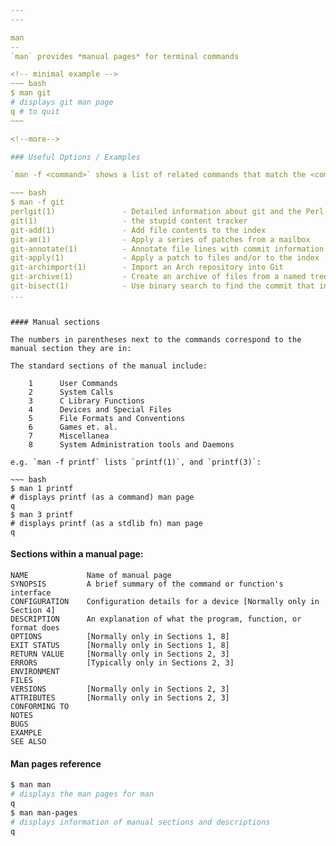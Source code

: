 ```yaml
---
---

man
--
`man` provides *manual pages* for terminal commands

<!-- minimal example -->
~~~ bash
$ man git
# displays git man page
q # to quit
~~~

<!--more-->

### Useful Options / Examples

`man -f <command>` shows a list of related commands that match the <command> keyword

~~~ bash
$ man -f git
perlgit(1)               - Detailed information about git and the Perl repository
git(1)                   - the stupid content tracker
git-add(1)               - Add file contents to the index
git-am(1)                - Apply a series of patches from a mailbox
git-annotate(1)          - Annotate file lines with commit information
git-apply(1)             - Apply a patch to files and/or to the index
git-archimport(1)        - Import an Arch repository into Git
git-archive(1)           - Create an archive of files from a named tree
git-bisect(1)            - Use binary search to find the commit that introduced a bug
...
```

~~~

#### Manual sections

The numbers in parentheses next to the commands correspond to the manual section they are in:

The standard sections of the manual include:

    1      User Commands
    2      System Calls
    3      C Library Functions
    4      Devices and Special Files
    5      File Formats and Conventions
    6      Games et. al.
    7      Miscellanea
    8      System Administration tools and Daemons

e.g. `man -f printf` lists `printf(1)`, and `printf(3)`:

~~~ bash
$ man 1 printf
# displays printf (as a command) man page
q
$ man 3 printf
# displays printf (as a stdlib fn) man page
q
~~~

#### Sections within a manual page:
    NAME             Name of manual page
    SYNOPSIS         A brief summary of the command or function's interface
    CONFIGURATION    Configuration details for a device [Normally only in Section 4]
    DESCRIPTION      An explanation of what the program, function, or format does
    OPTIONS          [Normally only in Sections 1, 8]
    EXIT STATUS      [Normally only in Sections 1, 8]
    RETURN VALUE     [Normally only in Sections 2, 3]
    ERRORS           [Typically only in Sections 2, 3]
    ENVIRONMENT
    FILES
    VERSIONS         [Normally only in Sections 2, 3]
    ATTRIBUTES       [Normally only in Sections 2, 3]
    CONFORMING TO
    NOTES
    BUGS
    EXAMPLE
    SEE ALSO

#### Man pages reference

~~~ bash
$ man man
# displays the man pages for man
q
$ man man-pages
# displays information of manual sections and descriptions
q
~~~
